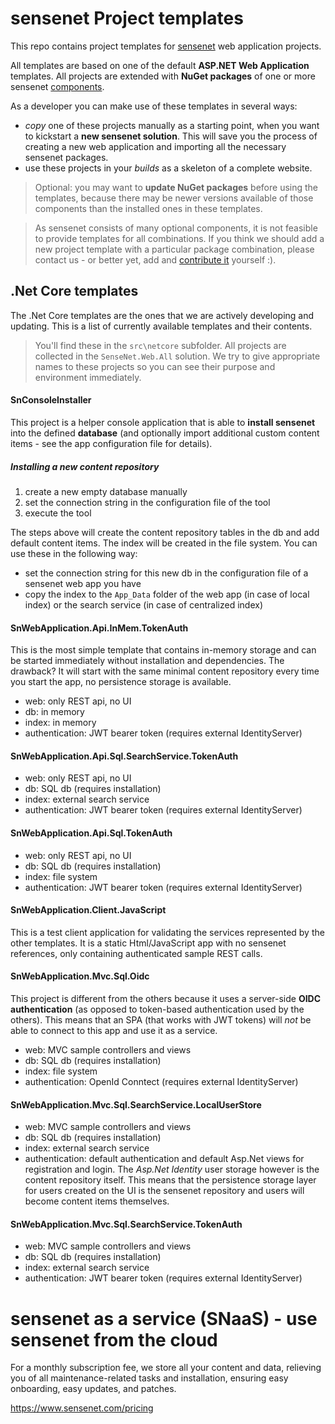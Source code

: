 # sensenet Project templates
This repo contains project templates for [sensenet](https://github.com/SenseNet/sensenet) web application projects.

All templates are based on one of the default **ASP.NET Web Application** templates. All projects are extended with **NuGet packages** of one or more sensenet [components](http://community.sensenet.com/docs/sensenet-components). 

As a developer you can make use of these templates in several ways:

- *copy* one of these projects manually as a starting point, when you want to kickstart a **new sensenet solution**. This will save you the process of creating a new web application and importing all the necessary sensenet packages.
- use these projects in your *builds* as a skeleton of a complete website.

> Optional: you may want to **update NuGet packages** before using the templates, because there may be newer versions available of those components than the installed ones in these templates.

> As sensenet consists of many optional components, it is not feasible to provide templates for all combinations. If you think we should add a new project template with a particular package combination, please contact us - or better yet, add and [contribute it](CONTRIBUTING.md) yourself :).

## .Net Core templates
The .Net Core templates are the ones that we are actively developing and updating. This is a list of currently available templates and their contents. 

> You'll find these in the `src\netcore` subfolder. All projects are collected in the `SenseNet.Web.All` solution. We try to give appropriate names to these projects so you can see their purpose and environment immediately.

#### SnConsoleInstaller
This project is a helper console application that is able to **install sensenet** into the defined **database** (and optionally import additional custom content items - see the app configuration file for details).

##### Installing a new content repository

1. create a new empty database manually
2. set the connection string in the configuration file of the tool
3. execute the tool

The steps above will create the content repository tables in the db and add default content items. The index will be created in the file system. You can use these in the following way:

- set the connection string for this new db in the configuration file of a sensenet web app you have
- copy the index to the `App_Data` folder of the web app (in case of local index) or the search service (in case of centralized index)

#### SnWebApplication.Api.InMem.TokenAuth
This is the most simple template that contains in-memory storage and can be started immediately without installation and dependencies. The drawback? It will start with the same minimal content repository every time you start the app, no persistence storage is available.

- web: only REST api, no UI
- db: in memory
- index: in memory
- authentication: JWT bearer token (requires external IdentityServer)

#### SnWebApplication.Api.Sql.SearchService.TokenAuth
- web: only REST api, no UI
- db: SQL db (requires installation)
- index: external search service
- authentication: JWT bearer token (requires external IdentityServer)

#### SnWebApplication.Api.Sql.TokenAuth
- web: only REST api, no UI
- db: SQL db (requires installation)
- index: file system
- authentication: JWT bearer token (requires external IdentityServer)

#### SnWebApplication.Client.JavaScript
This is a test client application for validating the services represented by the other templates. It is a static Html/JavaScript app with no sensenet references, only containing authenticated sample REST calls.

#### SnWebApplication.Mvc.Sql.Oidc
This project is different from the others because it uses a server-side **OIDC authentication** (as opposed to token-based authentication used by the others). This means that an SPA (that works with JWT tokens) will *not* be able to connect to this app and use it as a service.

- web: MVC sample controllers and views
- db: SQL db (requires installation)
- index: file system
- authentication: OpenId Conntect (requires external IdentityServer)

#### SnWebApplication.Mvc.Sql.SearchService.LocalUserStore
- web: MVC sample controllers and views
- db: SQL db (requires installation)
- index: external search service
- authentication: default authentication and default Asp.Net views for registration and login. The *Asp.Net Identity* user storage however is the content repository itself. This means that the persistence storage layer for users created on the UI is the sensenet repository and users will become content items themselves.

#### SnWebApplication.Mvc.Sql.SearchService.TokenAuth
- web: MVC sample controllers and views
- db: SQL db (requires installation)
- index: external search service
- authentication: JWT bearer token (requires external IdentityServer)

# sensenet as a service (SNaaS) - use sensenet from the cloud

For a monthly subscription fee, we store all your content and data, relieving you of all maintenance-related tasks and installation, ensuring easy onboarding, easy updates, and patches.

https://www.sensenet.com/pricing
